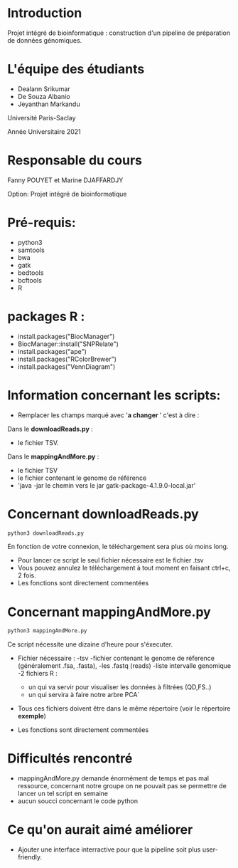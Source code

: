 
# Introduction
Projet intégré de bioinformatique : construction d'un pipeline de préparation de
données génomiques.

# L'équipe des étudiants

* Dealann Srikumar
* De Souza Albanio
* Jeyanthan Markandu

Université Paris-Saclay

Année Universitaire 2021

# Responsable du cours

Fanny POUYET et Marine DJAFFARDJY

Option: Projet intégré de bioinformatique 
# Pré-requis: 

* python3
* samtools
* bwa 
* gatk
* bedtools
* bcftools
* R
# packages R :
* install.packages("BiocManager")
* BiocManager::install("SNPRelate")
* install.packages("ape")
* install.packages("RColorBrewer")
* install.packages("VennDiagram")

# Information concernant les scripts:

* Remplacer les champs marqué avec '<b>a changer </b>' c'est à dire :

Dans le <b>downloadReads.py</b> : 
* le fichier TSV.

Dans le <b>mappingAndMore.py</b> : 

* le fichier TSV 
* le fichier contenant le genome de référence 
*  'java -jar le chemin vers le jar gatk-package-4.1.9.0-local.jar'

# Concernant downloadReads.py
 ```sh
python3 downloadReads.py
```  
En fonction de votre connexion, le téléchargement sera plus où moins long.
* Pour lancer ce script le seul fichier nécessaire est le fichier .tsv
* Vous pouvez annulez le téléchargement à tout moment en faisant ctrl+c, 2 fois.
* Les fonctions sont directement commentées

# Concernant  mappingAndMore.py

 ```sh
python3 mappingAndMore.py
```  
Ce script nécessite  une dizaine d'heure pour s'éxecuter.

* Fichier nécessaire : 
-tsv
-fichier contenant le genome de réference (généralement .fsa, .fasta), 
-les .fastq (reads)
-liste intervalle genomique
-2 fichiers R :  
    - un qui va servir pour visualiser les données à filtrées (QD,FS..)
	- un qui servira à faire notre arbre PCA`

* Tous ces fichiers doivent être dans le même répertoire (voir le répertoire <b>exemple</b>)
 
* Les fonctions sont directement commentées



# Difficultés rencontré

* mappingAndMore.py demande énormément de temps et pas mal ressource, concernant notre groupe on ne pouvait pas se permettre de lancer un tel script en semaine
* aucun soucci concernant le code python

# Ce qu'on aurait aimé améliorer

* Ajouter une interface interractive pour que la pipeline soit plus user-friendly.
